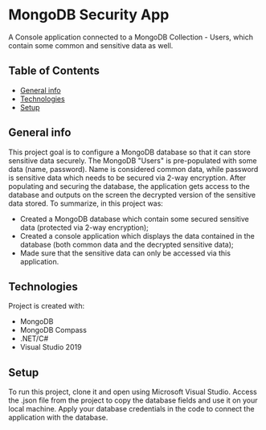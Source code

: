 # MongoDB Security App

A Console application connected to a MongoDB Collection - Users, which contain some common and sensitive data as well.

## Table of Contents
* [General info](#general-info)
* [Technologies](#technologies)
* [Setup](#setup)
## General info
This project goal is to configure a MongoDB database so that it can store sensitive data securely. The MongoDB "Users" is pre-populated with some data (name, password). Name is considered common data, while password is sensitive data which needs to be secured  via 2-way encryption.
After populating and securing the database, the application gets access to the database and outputs on the screen the decrypted version of the sensitive data stored. To summarize, in this project was:
* Created a MongoDB database which contain some secured sensitive data (protected via 2-way encryption);
* Created a console application which displays the data contained in the database (both common data and the decrypted sensitive data);
* Made sure that the sensitive data can only be accessed via this application.
## Technologies
Project is created with:
* MongoDB
* MongoDB Compass
* .NET/C#
* Visual Studio 2019
## Setup
To run this project, clone it and open using Microsoft Visual Studio. Access the .json file from the project to copy the database fields and use it on your local machine. Apply your database credentials in the code to connect the application with the database.
